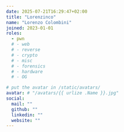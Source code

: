 ```yaml
---
date: 2025-07-21T16:29:47+02:00
title: "Lorenzinco"
name: "Lorenzo Colombini"
joined: 2023-01-01
roles:
  - pwn
  # - web
  # - reverse
  # - crypto
  # - misc
  # - forensics
  # - hardware
  # - OG

# put the avatar in /static/avatars/
avatar: # "/avatars/{{ urlize .Name }}.jpg"
social:
  mail: ""
  github: ""
  linkedin: ""
  website: ""
---
```

